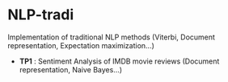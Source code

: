 # NLP-tradi
Implementation of traditional NLP methods (Viterbi, Document representation, Expectation maximization...)

- **TP1** : Sentiment Analysis of IMDB movie reviews (Document representation, Naive Bayes...)
